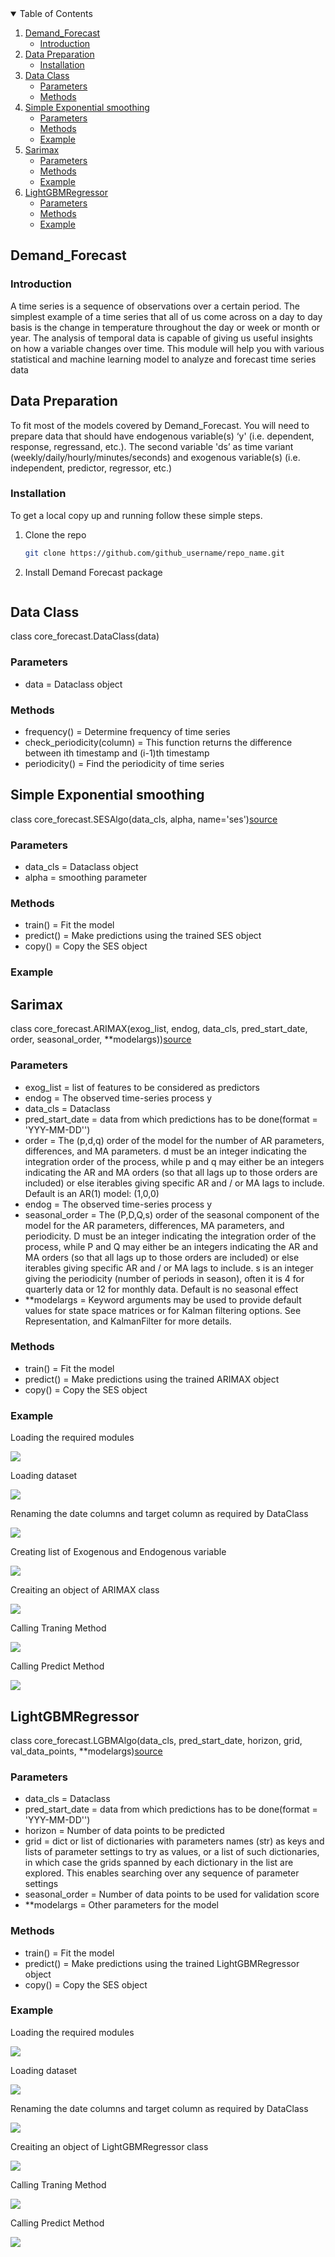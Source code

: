 
<!-- TABLE OF CONTENTS -->
<details open="open">
  <summary>Table of Contents</summary>
  <ol>
    <li>
      <a href="#demand_forecast">Demand_Forecast</a>
      <ul>
        <li><a href="#introduction">Introduction</a></li>
      </ul>
    </li>
    <li>
      <a href="#data-preparation">Data Preparation</a>
      <ul>
        <li><a href="#installation">Installation</a></li>
      </ul>
    </li>
    <li>
      <a href="#data-class">Data Class</a>
      <ul>
        <li><a href="#parameters">Parameters</a></li>
        <li><a href="#methods">Methods</a></li>
      </ul>
    </li>
    <li>
      <a href="#simple-exponential-smoothing">Simple Exponential smoothing</a>
      <ul>
        <li><a href="#parameters">Parameters</a></li>
        <li><a href="#methods">Methods</a></li>
        <li><a href="#example">Example</a></li>
      </ul>
    </li>
    <li>
      <a href="#sarimax">Sarimax</a>
      <ul>
        <li><a href="#parameters">Parameters</a></li>
        <li><a href="#methods">Methods</a></li>
        <li><a href="#example">Example</a></li>
      </ul>
    </li>
    <li>
      <a href="#lightgbmregressor">LightGBMRegressor</a>
      <ul>
        <li><a href="#parameters">Parameters</a></li>
        <li><a href="#methods">Methods</a></li>
        <li><a href="#example">Example</a></li>
      </ul>
    </li>
  </ol>
</details>

<!-- Demand_Forecast -->
## Demand_Forecast
### Introduction
A time series is a sequence of observations over a certain period. The simplest example
of a time series that all of us come across on a day to day basis is the change in
temperature throughout the day or week or month or year.
The analysis of temporal data is capable of giving us useful insights on how a variable
changes over time.
This module will help you with various statistical and machine learning model to analyze and forecast time series data

<!-- DATA PREPARATION -->
## Data Preparation

To fit most of the models covered by Demand_Forecast. You will need to prepare data that should have endogenous variable(s) ‘y' (i.e. dependent, response, regressand, etc.). The second variable 'ds’  as time variant (weekly/daily/hourly/minutes/seconds) and exogenous variable(s) (i.e. independent, predictor, regressor, etc.)


### Installation
To get a local copy up and running follow these simple steps.

1. Clone the repo
   ```sh
   git clone https://github.com/github_username/repo_name.git
   ```
2. Install Demand Forecast package
   ```sh
   ```

<!-- DATA CLASS -->
## Data Class
class core_forecast.DataClass(data)

### Parameters
* []() data = Dataclass object

### Methods
* []() frequency() = Determine frequency of time series
* []() check_periodicity(column) = This function returns the difference between ith timestamp and (i-1)th timestamp
* []() periodicity() = Find the periodicity of time series


<!-- SIMPLE EXPONENTIAL SMOOTHING -->
## Simple Exponential smoothing
class core_forecast.SESAlgo(data_cls, alpha, name='ses')[source](https://www.statsmodels.org/stable/examples/notebooks/generated/exponential_smoothing.html)


### Parameters
* []() data_cls = Dataclass object
* []() alpha = smoothing parameter

### Methods
* []() train() = Fit the model
* []() predict() = Make predictions using the trained SES object
* []() copy() = Copy the SES object

### Example


<!-- SARIMAX -->
## Sarimax
class core_forecast.ARIMAX(exog_list, endog, data_cls, pred_start_date, order, seasonal_order, **modelargs))[source](https://www.statsmodels.org/dev/generated/statsmodels.tsa.statespace.sarimax.SARIMAX.html)


### Parameters
* []() exog_list = list of features to be considered as predictors
* []() endog = The observed time-series process y
* []() data_cls = Dataclass 
* []() pred_start_date = data from which predictions has to be done(format = 'YYY-MM-DD'')
* []() order = The (p,d,q) order of the model for the number of AR parameters, differences, 
                and MA parameters. d must be an integer indicating the integration order of the process, while p and q may either be an integers indicating the AR and MA orders (so that all lags up to those orders are included) or else iterables giving specific AR and / or MA lags to include. Default is an AR(1) model: (1,0,0)
* []() endog = The observed time-series process y
* []() seasonal_order = The (P,D,Q,s) order of the seasonal component of the model for the AR parameters, differences, MA parameters, and periodicity. D must be an integer indicating the integration order of the process, while P and Q may either be an integers indicating the AR and MA orders (so that all lags up to those orders are included) or else iterables giving specific AR and / or MA lags to include. s is an integer giving the periodicity (number of periods in season), often it is 4 for quarterly data or 12 for monthly data. Default is no seasonal effect
* []() **modelargs = Keyword arguments may be used to provide default values for state space matrices or for Kalman filtering options. See Representation, and KalmanFilter for more details.



### Methods
* []() train() = Fit the model
* []() predict() = Make predictions using the trained ARIMAX object
* []() copy() = Copy the SES object

### Example
Loading the required modules

<img src="Screenshot%202020-12-11%20092408.png">

Loading dataset

<img src="Screenshot%202020-12-11%20092611.png">

Renaming the date columns and target column as required by DataClass

<img src="Screenshot%202020-12-11%20092642.png">

Creating list of Exogenous and Endogenous variable

<img src="Screenshot%202020-12-11%20092710.png">

Creaiting an object of ARIMAX class

<img src="Screenshot%202020-12-11%20092809.png">

Calling Traning Method

<img src="Screenshot%202020-12-11%20092853.png">

Calling Predict Method

<img src="Screenshot%202020-12-11%20092922.png">

<!-- LIGHTGBMREGRESSOR -->
## LightGBMRegressor
class core_forecast.LGBMAlgo(data_cls, pred_start_date, horizon, grid, val_data_points, **modelargs)[source](https://lightgbm.readthedocs.io/en/latest/pythonapi/lightgbm.LGBMRegressor.html)


### Parameters
* []() data_cls = Dataclass 
* []() pred_start_date = data from which predictions has to be done(format = 'YYY-MM-DD'')
* []() horizon = Number of data points to be predicted
* []() grid = dict or list of dictionaries with parameters names (str) as keys and lists of parameter settings to try as values, or a list of such dictionaries, in which case the grids spanned by each dictionary in the list are explored. This enables searching over any sequence of parameter settings
* []() seasonal_order = Number of data points to be used for validation score
* []() **modelargs = Other parameters for the model



### Methods
* []() train() = Fit the model
* []() predict() = Make predictions using the trained LightGBMRegressor object
* []() copy() = Copy the SES object

### Example

Loading the required modules

<img src="Screenshot%202020-12-11%20094357.png">

Loading dataset

<img src="Screenshot%202020-12-11%20094433.png">

Renaming the date columns and target column as required by DataClass

<img src="Screenshot%202020-12-11%20094521.png">

Creaiting an object of LightGBMRegressor class

<img src="Screenshot%202020-12-11%20094549.png">

Calling Traning Method

<img src="Screenshot%202020-12-11%20094639.png">

Calling Predict Method

<img src="Screenshot%202020-12-11%20094725.png">


